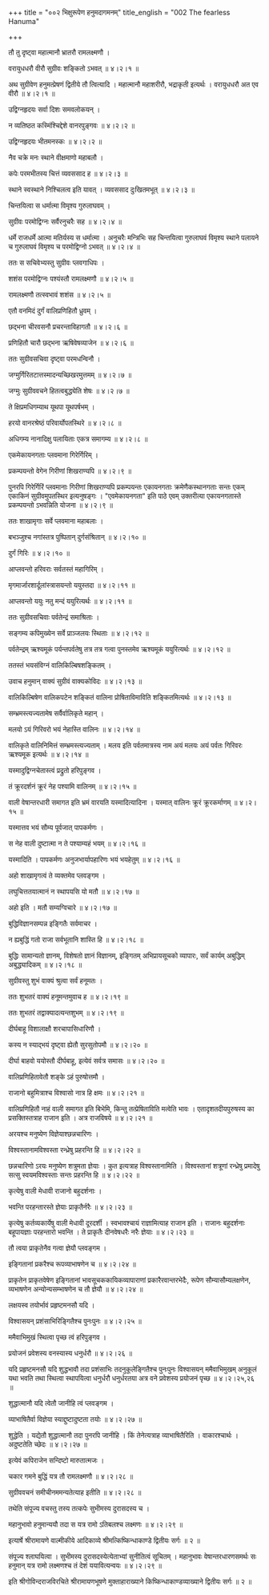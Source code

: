 +++
title = "००२ भिक्षुरूपेण हनुमदागमनम्"
title_english = "002 The fearless Hanuma"

+++


तौ तु दृष्ट्वा महात्मानौ भ्रातरौ रामलक्ष्मणौ ।  

वरायुधधरौ वीरौ सुग्रीवः शङ्कितो ऽभवत्  ॥  ४।२।१  ॥   

अथ सुग्रीवेण हनुमत्प्रेषणं द्वितीये तौ त्वित्यादि । महात्मानौ महाशरीरौ,
भद्राकृती इत्यर्थः । वरायुधधरौ अत एव वीरौ  ॥  ४।२।१  ॥   

  

उद्विग्नहृदयः सर्वा दिशः समवलोकयन् ।  

न व्यतिष्ठत कस्मिंश्चिद्देशे वानरपुङ्गवः  ॥  ४।२।२  ॥   

उद्विग्नहृदयः भीतमनस्कः  ॥  ४।२।२  ॥   

  

नैव चक्रे मनः स्थाने वीक्षमाणो महाबलौ ।  

कपेः परमभीतस्य चित्तं व्यवससाद ह  ॥  ४।२।३  ॥   

स्थाने स्वस्थाने निश्चिलत्व इति यावत् । व्यवससाद दुःखितमभूत्  ॥  ४।२।३
 ॥   

  

चिन्तयित्वा स धर्मात्मा विमृश्य गुरुलाघवम् ।  

सुग्रीवः परमोद्विग्नः सर्वैरनुचरैः सह  ॥  ४।२।४  ॥   

धर्मे राजधर्मे आत्मा मतिर्यस्य स धर्मात्मा । अनुचरैः मन्त्रिभिः सह
चिन्तयित्वा गुरुलाघवं विमृश्य स्थाने पलायने च गुरुलाघवं विमृश्य च
परमोद्विग्नो ऽभवत्  ॥  ४।२।४  ॥   

  

ततः स सचिवेभ्यस्तु सुग्रीवः प्लवगाधिपः ।  

शशंस परमोद्विग्नः पश्यंस्तौ रामलक्ष्मणौ  ॥  ४।२।५  ॥   

रामलक्ष्मणौ तत्स्वभावं शशंस  ॥  ४।२।५  ॥   

  

एतौ वनमिदं दुर्गं वालिप्रणिहितौ ध्रुवम् ।  

छद्भना चीरवसनौ प्रचरन्ताविहागतौ  ॥  ४।२।६  ॥   

प्रणिहितौ चारौ छद्भना ऋषिवेषव्याजेन  ॥  ४।२।६  ॥   

  

ततः सुग्रीवसचिवा दृष्ट्वा परमधन्विनौ ।  

जग्मुर्गिरितटात्तस्मादन्यच्छिखरमुत्तमम्  ॥  ४।२।७  ॥   

जग्मुः सुग्रीववचने हितत्वबुद्ध्येति शेषः  ॥  ४।२।७  ॥   

  

ते क्षिप्रमधिगम्याथ यूथपा यूथपर्षभम् ।  

हरयो वानरश्रेष्ठं परिवार्योपतस्थिरे  ॥  ४।२।८  ॥   

अधिगम्य नानादिक्षु पलायिताः एकत्र समागम्य  ॥  ४।२।८  ॥   

  

एकमेकायनगताः प्लवमाना गिरेर्गिरिम् ।  

प्रकम्पयन्तो वेगेन गिरीणां शिखराण्यपि  ॥  ४।२।९  ॥   

पुनरपि गिरेर्गिरिं प्लवमानाः गिरीणां शिखराण्यपि प्रकम्पयन्तः एकायनगताः
क्रमेणैकस्थानगताः सन्तः एकम् एकाकिनं सुग्रीवमुपतस्थिर इत्यनुषङ्गः ।
"एवमेकायनगता" इति पाठे एवम् उक्तरीत्या एकायनगतास्ते प्रकम्पयन्तो
ऽभवन्निति योजना  ॥  ४।२।९  ॥   

  

ततः शाखामृगाः सर्वे प्लवमाना महाबलाः ।  

बभञ्जुश्च नगांस्तत्र पुष्पितान् दुर्गसंश्रितान्  ॥  ४।२।१०  ॥   

दुर्गं गिरिः  ॥  ४।२।१०  ॥   

  

आप्लवन्तो हरिवराः सर्वतस्तं महागिरिम् ।  

मृगमार्जारशार्दूलांस्त्रासयन्तो ययुस्तदा  ॥  ४।२।११  ॥   

आप्लवन्तो ययुः नतु मन्दं ययुरित्यर्थः  ॥  ४।२।११  ॥   

  

ततः सुग्रीवसचिवाः पर्वतेन्द्रं समाश्रिताः ।  

सङ्गम्य कपिमुख्येन सर्वे प्राञ्जलयः स्थिताः  ॥  ४।२।१२  ॥   

पर्वतेन्द्रम् ऋश्यमूकं पर्यन्तपर्वतेषु तत्र तत्र गत्वा पुनस्तमेव
ऋश्यमूकं ययुरित्यर्थः  ॥  ४।२।१२  ॥   

  

ततस्तं भयसंविग्नं वालिकिल्बिषशङ्कितम् ।  

उवाच हनुमान् वाक्यं सुग्रीवं वाक्यकोविदः  ॥  ४।२।१३  ॥   

वालिकिल्बिषेण वालिकपटेन शङ्कितं वालिना प्रोषिताविमाविति शङ्कितमित्यर्थः
 ॥  ४।२।१३  ॥   

  

सम्भ्रमस्त्यज्यतामेष सर्वैर्वालिकृते महान् ।  

मलयो ऽयं गिरिवरो भयं नेहास्ति वालिनः  ॥  ४।२।१४  ॥   

वालिकृते वालिनिमित्तं सम्भ्रमस्त्यज्यताम् । मलय इति पर्वतमात्रस्य नाम
अयं मलयः अयं पर्वतः गिरिवरः ऋश्यमूक इत्यर्थः  ॥  ४।२।१४  ॥   

  

यस्मादुद्विग्नचेतास्त्वं प्रद्रुतो हरिपुङ्गव ।  

तं क्रूरदर्शनं क्रूरं नेह पश्यामि वालिनम्  ॥  ४।२।१५  ॥   

वाली वेषान्तरधारी समागत इति भ्रमं वारयति यस्मादित्यादिना । यस्मात्
वालिनः क्रूरं क्रूरकर्माणम्  ॥  ४।२।१५  ॥   

  

यस्मात्तव भयं सौम्य पूर्वजात् पापकर्मणः ।  

स नेह वाली दुष्टात्मा न ते पश्याम्यहं भयम्  ॥  ४।२।१६  ॥   

यस्मादिति । पापकर्मणः अनुजभार्यापहारिणः भयं भयहेतुम्  ॥  ४।२।१६  ॥   

  

अहो शाखामृगत्वं ते व्यक्तमेव प्लवङ्गम ।  

लघुचित्ततयात्मानं न स्थापयसि यो मतौ  ॥  ४।२।१७  ॥   

अहो इति । मतौ सम्यग्विचारे  ॥  ४।२।१७  ॥   

  

बुद्धिविज्ञानसम्पन्न इङ्गितैः सर्वमाचर ।  

न ह्यबुद्धिं गतो राजा सर्वभूतानि शास्ति हि  ॥  ४।२।१८  ॥   

बुद्धिः सामान्यतो ज्ञानम्, विशेषतो ज्ञानं विज्ञानम्, इङ्गितम्
अभिप्रायसूचको व्यापारः, सर्वं कार्यम् अबुद्धिम् अबुद्ध्यादिकम्  ॥  ४।२।१८
 ॥   

  

सुग्रीवस्तु शुभं वाक्यं श्रुत्वा सर्वं हनूमतः ।  

ततः शुभतरं वाक्यं हनूमन्तमुवाच ह  ॥  ४।२।१९  ॥   

ततः शुभतरं तद्वाक्यादत्यन्तशुभम्  ॥  ४।२।१९  ॥   

  

दीर्घबाहू विशालाक्षौ शरचापासिधारिणौ ।  

कस्य न स्याद्भयं दृष्ट्वा ह्येतौ सुरसुतोपमौ  ॥  ४।२।२०  ॥   

दीर्घा बाहवो ययोस्तौ दीर्घबाहू, इत्येवं सर्वत्र समासः  ॥  ४।२।२०  ॥   

  

वालिप्रणिहितावेतौ शङ्के ऽहं पुरुषोत्तमौ ।  

राजानो बहुमित्राश्च विश्वासो नात्र हि क्षमः  ॥  ४।२।२१  ॥   

वालिप्रणिहितौ नाहं वाली समागत इति बिभेमि, किन्तु तत्प्रेषिताविति मत्वेति
भावः । एतादृशतदीयपुरुषस्य का प्रसक्तिस्तत्राह राजान इति । अत्र राजविषये
 ॥  ४।२।२१  ॥   

  

अरयश्च मनुष्येण विज्ञेयाश्छन्नचारिणः ।  

विश्वस्तानामविश्वस्ता रन्ध्रेषु प्रहरन्ति हि  ॥  ४।२।२२  ॥   

छन्नचारिणो ऽरयः मनुष्येण शत्रुमता ज्ञेयाः । कुत इत्यत्राह
विश्वस्तानामिति । विश्वस्तानां शत्रूणां रन्ध्रेषु प्रमादेषु सत्सु
स्वयमविश्वस्ताः सन्तः प्रहरन्ति हि  ॥  ४।२।२२  ॥   

  

कृत्येषु वाली मेधावी राजानो बहुदर्शनाः ।  

भवन्ति परहन्तारस्ते ज्ञेयाः प्राकृतैर्नरैः  ॥  ४।२।२३  ॥   

कृत्येषु कर्तव्यकार्येषु वाली मेधावी दूरदर्शी । स्वभावश्चायं
राज्ञामित्याह राजान इति । राजानः बहुदर्शनाः बहूपायज्ञाः परहन्तारो भवन्ति
। ते प्राकृतैः दीनवेषधरैः नरैः ज्ञेयाः  ॥  ४।२।२३  ॥   

  

तौ त्वया प्राकृतेनैव गत्वा ज्ञेयौ प्लवङ्गम ।  

इङ्गितानां प्रकरैश्च रूपव्याभाषणेन च  ॥  ४।२।२४  ॥   

प्राकृतेन प्राकृतवेषेण इङ्गितानां भावसूचककायिकव्यापाराणां
प्रकारैरवान्तरभेदैः, रूपेण सौम्यासौम्यलक्षणेन, व्यभाषणेन
अन्योन्यसम्भाषणेन च तौ ज्ञेयौ  ॥  ४।२।२४  ॥   

  

लक्षयस्व तयोर्भावं प्रहृष्टमनसौ यदि ।  

विश्वासयन् प्रशंसाभिरिङ्गितैश्च पुनःपुनः  ॥  ४।२।२५  ॥   

ममैवाभिमुखं स्थित्वा पृच्छ त्वं हरिपुङ्गव ।  

प्रयोजनं प्रवेशस्य वनस्यास्य धनुर्धरौ  ॥  ४।२।२६  ॥   

यदि प्रहृष्टमनसौ यदि शुद्धभावौ तदा प्रशंसाभिः तदनुकूलेङ्गितैश्च पुनःपुनः
विश्वासयन् ममैवाभिमुखम् अनुकूलं यथा भवति तथा स्थित्वा स्थापयित्वा
धनुर्धरौ धनुर्धरतया अत्र वने प्रवेशस्य प्रयोजनं पृच्छ  ॥  ४।२।२५,२६  ॥   

  

शुद्धात्मानौ यदि त्वेतौ जानीहि त्वं प्लवङ्गम ।  

व्याभाषितैर्वा विज्ञेया स्याद्दुष्टादुष्टता तयोः  ॥  ४।२।२७  ॥   

शुद्धेति । यद्येतौ शुद्धात्मानौ तदा पुनरपि जानीहि । किं तेनेत्यत्राह
व्याभाषितैरिति । वाकारश्चार्थः । अदुष्टतेति च्छेदः  ॥  ४।२।२७  ॥   

  

इत्येवं कपिराजेन सन्दिष्टो मारुतात्मजः ।  

चकार गमने बुद्धिं यत्र तौ रामलक्ष्मणौ  ॥  ४।२।२८  ॥   

सुग्रीववचनं समीचीनममन्यतेत्याह इतीति  ॥  ४।२।२८  ॥   

  

तथेति संपूज्य वचस्तु तस्य तत्कपेः सुभीमस्य दुरासदस्य च ।  

महानुभावो हनुमान्ययौ तदा स यत्र रामो ऽतिबलश्च लक्ष्मणः  ॥  ४।२।२९  ॥   

इत्यार्षे श्रीरामायणे वाल्मीकीये आदिकाव्ये श्रीमत्किष्किन्धाकाण्डे
द्वितीयः सर्गः  ॥  २  ॥   

संपूज्य श्लाघयित्वा । सुभीमस्य दुरासदस्येत्येताभ्यां सुनीतित्वं सूचितम्
। महानुभावः वेषान्तरधारणसमर्थः सः हनुमान् यत्र रामो लक्ष्मणश्च तं देशं
ययावित्यन्वयः  ॥  ४।२।२९  ॥   

इति श्रीगोविन्दराजविरचिते श्रीरामायणभूषणे मुक्ताहाराख्याने
किष्किन्धाकाण्डव्याख्याने द्वितीयः सर्गः  ॥  २  ॥   


